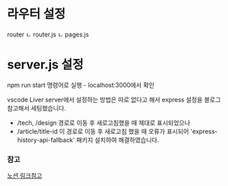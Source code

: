 # 라우터 설정
router
ㄴ router.js
ㄴ pages.js

# server.js 설정

npm run start 명령어로 실행 - localhost:3000에서 확인

vscode Liver server에서 설정하는 방법은 따로 없다고 해서 express 설정을 블로그 참고해서 
세팅했습니다.
- /tech, /design 경로로 이동 후 새로고침했을 때 제대로 표시되었으나
- /article/title-id 이 경로로 이동 후 새로고침 했을 때 오류가 표시되어
'express-history-api-fallback' 패키지 설치하여 해결하였습니다.



### 참고
[노션 링크참고](https://modacbull.notion.site/d88c5cb11863405faf37a2f39763dc95?pvs=4)
